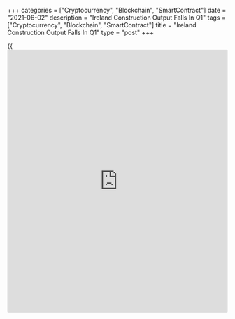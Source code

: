 +++
categories = ["Cryptocurrency", "Blockchain", "SmartContract"]
date = "2021-06-02"
description = "Ireland Construction Output Falls In Q1"
tags = ["Cryptocurrency", "Blockchain", "SmartContract"]
title = "Ireland Construction Output Falls In Q1"
type = "post"
+++

{{<iframe id="large-banner" src="https://www.bounty.group/#slide=15.0" width="100%" height="600" scrolling="no" style="border: 0px solid rgb(216, 221, 230); border-radius: 3px;">}}

Ireland's construction output declined in the first quarter, figures
from the Central Statistics Office showed on Tuesday.

Construction output declined 27.3 percent yearly in the first quarter,
following a 6.0 percent fall in the fourth quarter.

On a quarterly basis, construction output fell 21.0 percent in the first
quarter, after a 5.2 percent growth in the prior quarter.

The civil engineering sector decreased 28.5 percent quarterly. The non-
residential and residential sectors declined by 12.6 percent an 52.1
percent, respectively.

The construction output value fell 27.1 percent yearly in the first
quarter and declined 19.4 percent quarterly.

For comments and feedback [contact](https://www.playgroundfx.com/contact/): editorial@rtt[news](https://www.letsplayfx.com/blog/forex-news-website/).com

[Economic News][1]

 **What parts of the world are seeing the best (and worst) economic
performances lately? Click[here][2] to check out our [Econ Scorecard][2]
and find out! See up-to-the-moment [ranking](https://www.playgroundfx.com/blog/crypto-exchange-ranking/)s for the best and worst
performers in [GDP][3], [unemployment rate][4], [inflation][5] and much
more.**

   1. www.rtt[news](https://www.letsplayfx.com/blog/forex-news-website/).com/Content/EconomicNews.aspx
   2. www.rtt[news](https://www.letsplayfx.com/blog/forex-news-website/).com/economic-scorecard/world-rank/retail-sales/highest-performance.aspx
   3. www.rtt[news](https://www.letsplayfx.com/blog/forex-news-website/).com/economic-scorecard/world-rank/GDP/highest-performance.aspx
   4. www.rtt[news](https://www.letsplayfx.com/blog/forex-news-website/).com/economic-scorecard/world-rank/unemployment-rate/lowest-performance.aspx
   5. www.rtt[news](https://www.letsplayfx.com/blog/forex-news-website/).com/economic-scorecard/world-rank/CPI/highest-performance.aspx
